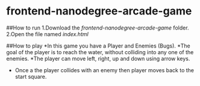 frontend-nanodegree-arcade-game
===============================
##How to run
1.Download the *frontend-nanodegree-arcade-game* folder.
2.Open the file named *index.html*

##How to play
*In this game you have a Player and Enemies (Bugs).
*The goal of the player is to reach the water, without colliding into any one of the enemies.
*The player can move left, right, up and down using arrow keys.
* Once a the player collides with an enemy then player moves back to the start square.
